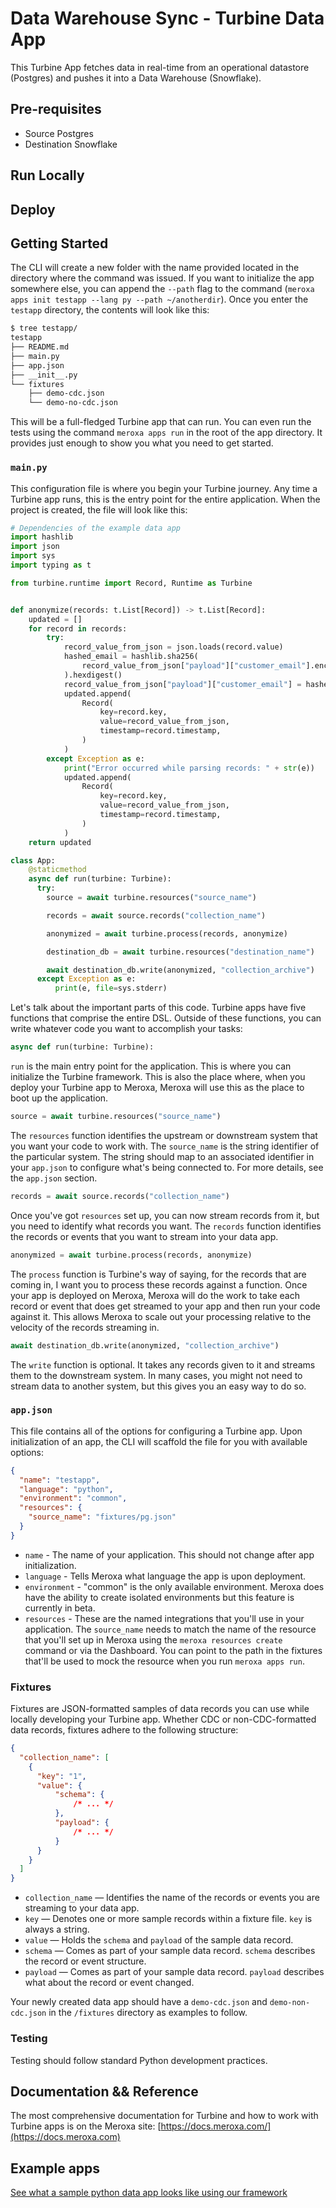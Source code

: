 
# Data Warehouse Sync - Turbine Data App

This Turbine App fetches data in real-time from an operational datastore (Postgres) and pushes it into a Data Warehouse (Snowflake).

## Pre-requisites

* Source Postgres
* Destination Snowflake

## Run Locally

## Deploy

## Getting Started

The CLI will create a new folder with the name provided located in the directory where the command was issued. If you want to initialize the app somewhere else, you can append the `--path` flag to the command (`meroxa apps init testapp --lang py --path ~/anotherdir`). Once you enter the `testapp` directory, the contents will look like this:

```bash
$ tree testapp/
testapp
├── README.md
├── main.py
├── app.json
├── __init__.py
└── fixtures
    ├── demo-cdc.json
    └── demo-no-cdc.json
```

This will be a full-fledged Turbine app that can run. You can even run the tests using the command `meroxa apps run` in the root of the app directory. It provides just enough to show you what you need to get started.

### `main.py`

This configuration file is where you begin your Turbine journey. Any time a Turbine app runs, this is the entry point for the entire application. When the project is created, the file will look like this:

```python
# Dependencies of the example data app
import hashlib
import json
import sys
import typing as t

from turbine.runtime import Record, Runtime as Turbine


def anonymize(records: t.List[Record]) -> t.List[Record]:
    updated = []
    for record in records:
        try:
            record_value_from_json = json.loads(record.value)
            hashed_email = hashlib.sha256(
                record_value_from_json["payload"]["customer_email"].encode("utf-8")
            ).hexdigest()
            record_value_from_json["payload"]["customer_email"] = hashed_email
            updated.append(
                Record(
                    key=record.key,
                    value=record_value_from_json,
                    timestamp=record.timestamp,
                )
            )
        except Exception as e:
            print("Error occurred while parsing records: " + str(e))
            updated.append(
                Record(
                    key=record.key,
                    value=record_value_from_json,
                    timestamp=record.timestamp,
                )
            )
    return updated

class App:
    @staticmethod
    async def run(turbine: Turbine):
      try:
        source = await turbine.resources("source_name")

        records = await source.records("collection_name")

        anonymized = await turbine.process(records, anonymize)

        destination_db = await turbine.resources("destination_name")

        await destination_db.write(anonymized, "collection_archive")
      except Exception as e:
          print(e, file=sys.stderr)
```

Let's talk about the important parts of this code. Turbine apps have five functions that comprise the entire DSL. Outside of these functions, you can write whatever code you want to accomplish your tasks:

```python
async def run(turbine: Turbine):
```

`run` is the main entry point for the application. This is where you can initialize the Turbine framework. This is also the place where, when you deploy your Turbine app to Meroxa, Meroxa will use this as the place to boot up the application.

```python
source = await turbine.resources("source_name")
```

The `resources` function identifies the upstream or downstream system that you want your code to work with. The `source_name` is the string identifier of the particular system. The string should map to an associated identifier in your `app.json` to configure what's being connected to. For more details, see the `app.json` section.

```python
records = await source.records("collection_name")
```

Once you've got `resources` set up, you can now stream records from it, but you need to identify what records you want. The `records` function identifies the records or events that you want to stream into your data app.

```python
anonymized = await turbine.process(records, anonymize)
```

The `process` function is Turbine's way of saying, for the records that are coming in, I want you to process these records against a function. Once your app is deployed on Meroxa, Meroxa will do the work to take each record or event that does get streamed to your app and then run your code against it. This allows Meroxa to scale out your processing relative to the velocity of the records streaming in.

```python
await destination_db.write(anonymized, "collection_archive")
```

The `write` function is optional. It takes any records given to it and streams them to the downstream system. In many cases, you might not need to stream data to another system, but this gives you an easy way to do so.


### `app.json`

This file contains all of the options for configuring a Turbine app. Upon initialization of an app, the CLI will scaffold the file for you with available options:

```json
{
  "name": "testapp",
  "language": "python",
  "environment": "common",
  "resources": {
    "source_name": "fixtures/pg.json"
  }
}
```

* `name` - The name of your application. This should not change after app initialization.
* `language` - Tells Meroxa what language the app is upon deployment.
* `environment` - "common" is the only available environment. Meroxa does have the ability to create isolated environments but this feature is currently in beta.
* `resources` - These are the named integrations that you'll use in your application. The `source_name` needs to match the name of the resource that you'll set up in Meroxa using the `meroxa resources create` command or via the Dashboard. You can point to the path in the fixtures that'll be used to mock the resource when you run `meroxa apps run`.

### Fixtures

Fixtures are JSON-formatted samples of data records you can use while locally developing your Turbine app. Whether CDC or non-CDC-formatted data records, fixtures adhere to the following structure:

```json
{
  "collection_name": [
    {
      "key": "1",
      "value": {
  		  "schema": {
  			  /* ... */
  		  },
  		  "payload": {
  			  /* ... */
  		  }
      }
    }
  ]
}
```
* `collection_name` — Identifies the name of the records or events you are streaming to your data app.
* `key` — Denotes one or more sample records within a fixture file. `key` is always a string.
* `value` — Holds the `schema` and `payload` of the sample data record.
* `schema` — Comes as part of your sample data record. `schema` describes the record or event structure.
* `payload` — Comes as part of your sample data record. `payload` describes what about the record or event changed.

Your newly created data app should have a `demo-cdc.json` and `demo-non-cdc.json` in the `/fixtures` directory as examples to follow.

### Testing

Testing should follow standard Python development practices.

## Documentation && Reference

The most comprehensive documentation for Turbine and how to work with Turbine apps is on the Meroxa site: [https://docs.meroxa.com/](https://docs.meroxa.com)

## Example apps

[See what a sample python data app looks like using our framework](https://github.com/meroxa/turbine-py-examples)
